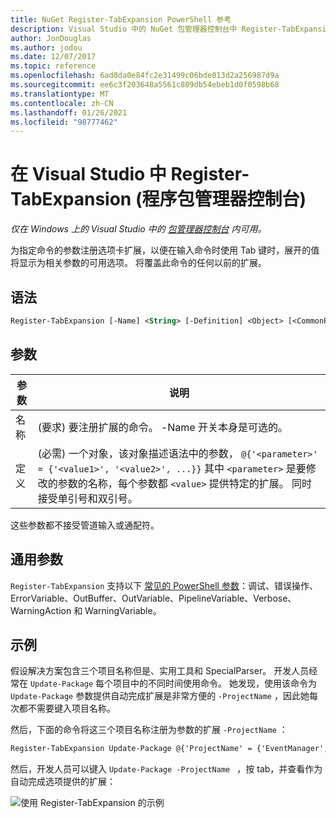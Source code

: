 ```yaml
---
title: NuGet Register-TabExpansion PowerShell 参考
description: Visual Studio 中的 NuGet 包管理器控制台中 Register-TabExpansion PowerShell 命令参考。
author: JonDouglas
ms.author: jodou
ms.date: 12/07/2017
ms.topic: reference
ms.openlocfilehash: 6ad0da0e84fc2e31499c06bde013d2a256987d9a
ms.sourcegitcommit: ee6c3f203648a5561c809db54ebeb1d0f0598b68
ms.translationtype: MT
ms.contentlocale: zh-CN
ms.lasthandoff: 01/26/2021
ms.locfileid: "98777462"
---
```

# <a name="register-tabexpansion-package-manager-console-in-visual-studio"></a>在 Visual Studio 中 Register-TabExpansion (程序包管理器控制台) 

*仅在 Windows 上的 Visual Studio 中的 [包管理器控制台](../../consume-packages/install-use-packages-powershell.md) 内可用。*

为指定命令的参数注册选项卡扩展，以便在输入命令时使用 Tab 键时，展开的值将显示为相关参数的可用选项。 将覆盖此命令的任何以前的扩展。

## <a name="syntax"></a>语法

```ps
Register-TabExpansion [-Name] <String> [-Definition] <Object> [<CommonParameters>]
```

## <a name="parameters"></a>参数

| 参数 | 说明 |
| --- | --- |
| 名称 |  (要求) 要注册扩展的命令。 -Name 开关本身是可选的。 |
| 定义 |  (必需) 一个对象，该对象描述语法中的参数， `@{'<parameter>' = {'<value1>', '<value2>', ...}}` 其中 `<parameter>` 是要修改的参数的名称，每个参数都 `<value>` 提供特定的扩展。 同时接受单引号和双引号。 |

这些参数都不接受管道输入或通配符。

## <a name="common-parameters"></a>通用参数

`Register-TabExpansion` 支持以下 [常见的 PowerShell 参数](/powershell/module/microsoft.powershell.core/about/about_commonparameters)：调试、错误操作、ErrorVariable、OutBuffer、OutVariable、PipelineVariable、Verbose、WarningAction 和 WarningVariable。

## <a name="examples"></a>示例

假设解决方案包含三个项目名称但是、实用工具和 SpecialParser。 开发人员经常在 `Update-Package` 每个项目中的不同时间使用命令。 她发现，使用该命令为 `Update-Package` 参数提供自动完成扩展是非常方便的 `-ProjectName` ，因此她每次都不需要键入项目名称。 

然后，下面的命令将这三个项目名称注册为参数的扩展 `-ProjectName` ：

```ps
Register-TabExpansion Update-Package @{'ProjectName' = {'EventManager', 'Utilities', 'SpecialParser'}}    
```

然后，开发人员可以键入 `Update-Package -ProjectName ` ，按 tab，并查看作为自动完成选项提供的扩展：

![使用 Register-TabExpansion 的示例](media/Register-TabExpansion-Example.png)
